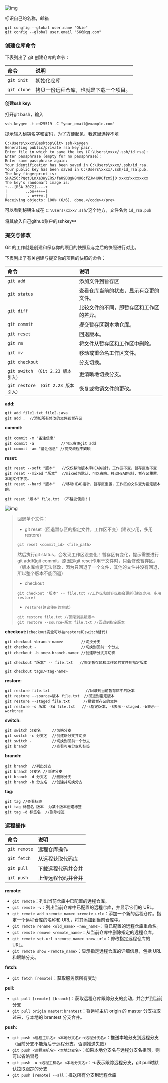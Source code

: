 ![img](images/git-command.jpg)

标识自己的名称，邮箱

```git
git congfig --global user.name "Okie"
git config --global user.email "666@qq.com"
```

### 创建仓库命令

下表列出了 git 创建仓库的命令：

| 命令          | 说明                                   |
| :------------ | :------------------------------------- |
| `git init`  | 初始化仓库                             |
| `git clone` | 拷贝一份远程仓库，也就是下载一个项目。 |

**创建ssh key:**

打开git bash，输入

```
ssh-keygen -t ed25519 -C "your_email@example.com"
```

提示输入秘钥名字和密码，为了方便起见，我这里选择不填

```
C:\Users\xxxx\Desktop\Git> ssh-keygen
Generating public/private rsa key pair.
Enter file in which to save the key (C:\Users\xxxx/.ssh/id_rsa): 
Enter passphrase (empty for no passphrase): 
Enter same passphrase again: 
Your identification has been saved in C:\Users\xxxx/.ssh/id_rsa.
Your public key has been saved in C:\Users\xxxx/.ssh/id_rsa.pub.
The key fingerprint is:
SHA256:PQqtJLnXe3WyERS/faU9DQgN8NU6cfZJwHUROfzm5j0 xxxx@xxxxxxxx
The key's randomart image is:
+---[RSA 3072]----+
|        ..oo++++=|
|         . o+++=.|
Receiving objects: 100% (6/6), done.</code></pre>
```

可以看到秘钥生成在 `C:\Users\xxxx/.ssh/`这个地方，文件名为 `id_rsa.pub`

将其放入自己github账户的sshkey中

### 提交与修改

Git 的工作就是创建和保存你的项目的快照及与之后的快照进行对比。

下表列出了有关创建与提交你的项目的快照的命令：

| 命令                                  | 说明                                     |
| :------------------------------------ | :--------------------------------------- |
| `git add`                           | 添加文件到暂存区                         |
| `git status`                        | 查看仓库当前的状态，显示有变更的文件。   |
| `git diff`                          | 比较文件的不同，即暂存区和工作区的差异。 |
| `git commit`                        | 提交暂存区到本地仓库。                   |
| `git reset`                         | 回退版本。                               |
| `git rm`                            | 将文件从暂存区和工作区中删除。           |
| `git mv`                            | 移动或重命名工作区文件。                 |
| `git checkout`                      | 分支切换。                               |
| `git switch （Git 2.23 版本引入）`  | 更清晰地切换分支。                       |
| `git restore （Git 2.23 版本引入）` | 恢复或撤销文件的更改。                   |

**add:**

```
git add file1.txt file2.java
git add .  //添加所有修改的文件到暂存区
```

**commit:**

```
git commit -m "备注信息"
git commit -a 			 //可以省略git add
git commit -am "备注信息" //提交流程不繁琐
```

**reset:**

```
git reset --soft "版本"   //仅仅移动版本库HEAD指针，工作区不变，暂存区也不变
git reset --mixed “版本”  //mixed为默认，可以省略。移动HEAD指针，暂存区重置，本地文件不变。
git reset --hard "版本"   //移动HEAD指针，暂存区重置，工作区的文件变为指定版本的。

git reset "版本" file.txt  (不建议使用！)
```

![img](images/827261-20190930185415960-1026615781.png)

> 回退单个文件：
>
> - git reset（回退暂存区的指定文件，工作区不变）(建议少用，多用restore)
>
> ```git
> git reset <commit_id> <file_path>
> ```
>
> 然后执行git status，会发现工作区没变化！暂存区有变化，提示需要进行git add和git commit，原因是git reset作用于文件时，只会修改暂存区。（版本库肯定无法修改，因为只回退了一个文件，其他的文件并没有回退，所以整个版本不能回退）
>
> - checkout
>
> ```
> git checkout "版本" -- file.txt //工作区和暂存区都会更新(建议少用，多用restore)
> ```
>
> - `restore(建议使用的方式)`
>
> ```
> git restore file.txt //回滚到最新版本
> git restore --source=版本 file.txt //回退到指定版本
> ```

**checkout:**`(checkout完全可以被restore和switch替代)`

```
git checkout <branch-name>  	  //切换分支
git checkout - 					  //切换到回前一个分支
git checkout -b <new-branch-name> //创建新分支并切换
```

```
git checkout "版本" -- file.txt   //恢复暂存区和工作区的文件到指定版本

git checkout tags/<tag-name> 
```

**restore:**

```
git restore file.txt                //回滚到当前暂存区中的版本
git restore --source=版本 file.txt  //回退到指定版本
git restore --staged file.txt      //撤销暂存区的文件
git restore -s 版本 -SW file.txt   //-s指定版本，-S表示--staged，-W表示--worktree
```

**switch:**

```
git switch 分支名     //切换分支
git switch -c 分支名  //创建新分支并切换
git switch -         //切换到回前一个分支
git branch           //查看可用分支和标签
```

**branch:**

```
git branch  //列出分支
git branch 分支名 //创建分支
git branch -d 分支名  //删除分支
git branch -b 分支名  //创建并切换分支
```

**tag:**

```
git tag //查看标签
git tag 标签名 版本  为某个版本创建标签
git tag -d 标签名  //删除标签
```

### 远程操作

| 命令           | 说明               |
| :------------- | :----------------- |
| `git remote` | 远程仓库操作       |
| `git fetch`  | 从远程获取代码库   |
| `git pull`   | 下载远程代码并合并 |
| `git push`   | 上传远程代码并合并 |

**remote:**

- `git remote`：列出当前仓库中已配置的远程仓库。
- `git remote -v`：列出当前仓库中已配置的远程仓库，并显示它们的 URL。
- `git remote add <remote_name> <remote_url>`：添加一个新的远程仓库。指定一个远程仓库的名称和 URL，将其添加到当前仓库中。
- `git remote rename <old_name> <new_name>`：将已配置的远程仓库重命名。
- `git remote remove <remote_name>`：从当前仓库中删除指定的远程仓库。
- `git remote set-url <remote_name> <new_url>`：修改指定远程仓库的 URL。
- `git remote show <remote_name>`：显示指定远程仓库的详细信息，包括 URL 和跟踪分支。

**fetch:**

- `git fetch [remote]`：获取服务器所有变动

**pull:**

- `git pull [remote] [branch]`：获取远程仓库跟踪分支的变动，并合并到当前分支
- `git pull origin master:brantest`：将远程主机 origin 的 master 分支拉取过来，与本地的 brantest 分支合并。

**push:**

- `git push <远程主机名> <本地分支名>:<远程分支名>`：推送本地分支到远程分支（当前分支不能落后于远程分支，否则推送失败）
- `git push <远程主机名> <本地分支名>`：如果本地分支名与远程分支名相同，则可以省略冒号
- `git push -u <远程主机名> <本地分支名>`：-u表示跟踪远程分支，git pull时默认拉取跟踪的分支
- `git push [remote] --all`：推送所有分支到远程仓库
